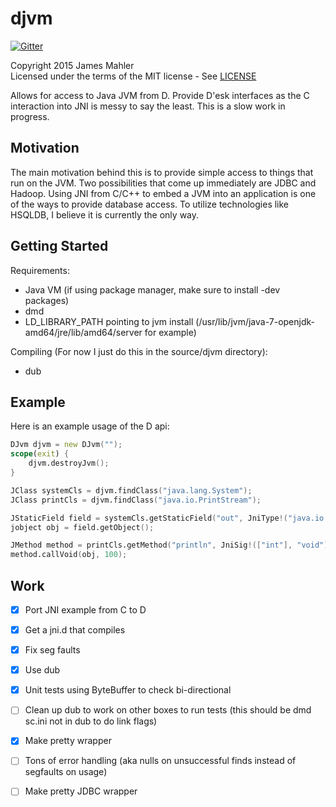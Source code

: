 djvm
====

[![Gitter](https://badges.gitter.im/Join%20Chat.svg)](https://gitter.im/jamesmahler/djvm?utm_source=badge&utm_medium=badge&utm_campaign=pr-badge&utm_content=badge)

Copyright 2015 James Mahler  
Licensed under the terms of the MIT license - See [LICENSE](LICENSE)

Allows for access to Java JVM from D.  Provide D'esk interfaces as the C interaction into JNI is messy to say the least.  This is a slow work in progress.

Motivation
----------
The main motivation behind this is to provide simple access to things that run on the JVM.  Two possibilities that come up immediately are JDBC and Hadoop.  Using JNI from C/C++ to embed a JVM into an application is one of the ways to provide database access.  To utilize technologies like HSQLDB, I believe it is currently the only way.

Getting Started
---------------
Requirements:
* Java VM (if using package manager, make sure to install -dev packages)
* dmd
* LD_LIBRARY_PATH pointing to jvm install (/usr/lib/jvm/java-7-openjdk-amd64/jre/lib/amd64/server for example)

Compiling (For now I just do this in the source/djvm directory):
* dub

Example
-------
Here is an example usage of the D api:
```d
DJvm djvm = new DJvm("");
scope(exit) {
	djvm.destroyJvm();
}

JClass systemCls = djvm.findClass("java.lang.System");
JClass printCls = djvm.findClass("java.io.PrintStream");

JStaticField field = systemCls.getStaticField("out", JniType!("java.io.PrintStream"));
jobject obj = field.getObject();

JMethod method = printCls.getMethod("println", JniSig!(["int"], "void"));
method.callVoid(obj, 100);
```

Work
----
- [x] Port JNI example from C to D
- [x] Get a jni.d that compiles
- [x] Fix seg faults
- [x] Use dub
- [x] Unit tests using ByteBuffer to check bi-directional
- [ ] Clean up dub to work on other boxes to run tests (this should be dmd sc.ini not in dub to do link flags)
- [x] Make pretty wrapper
- [ ] Tons of error handling (aka nulls on unsuccessful finds instead of segfaults on usage)
- [ ] Make pretty JDBC wrapper

